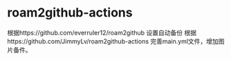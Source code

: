 # roam2github-actions
根据https://github.com/everruler12/roam2github 设置自动备份
根据https://github.com/JimmyLv/roam2github-actions 完善main.yml文件，增加图片备件。
